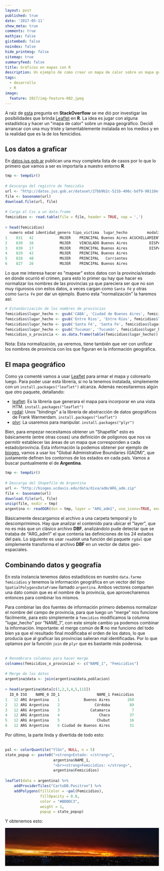 ```yaml
---
layout: post
published: true
date: '2017-05-11'
show_meta: true
comments: true
mathjax: false
gistembed: false
noindex: false
hide_printmsg: false
sitemap: true
summaryfeed: false
title: Gráficos en mapas con R
description: Un ejemplo de como crear un mapa de calor sobre un mapa geografico
tags:
  - desarrollo
  - R
image:
  feature: 2017/img-feature-002.jpeg
---
```



A raíz de
[esta](https://es.stackoverflow.com/questions/69171/c%C3%B3mo-colorear-los-municipios-de-un-estado-de-la-rep%C3%BAblica-mexicana-usando-el-paq)
pregunta en **StackOverflow** se me dió por investigar las posibilidades que
brinda [Leaflet](http://leafletjs.com/) en **R**. La idea es jugar con alguna
estadística y hacer un "mapa de calor" sobre un mapa geográfico. Decidí
arrancar con una muy triste y lamentablemente  instalada en los medios y en la
realidad que es la de los femicidios. 

## Los datos a graficar

En [datos.jus.gob.ar](http://datos.jus.gob.ar/dataset/registro-sistematizacion-y-seguimiento-de-femicidios-y-homicidios-agravados-por-el-genero) publican una muy completa lista de casos por lo que lo primero que vamos a ser es importarla a nuestro entorno **R**.

``` R
tmp <- tempdir()

# Descarga del registro de femicidio
url <- "http://datos.jus.gob.ar/dataset/27bb9b2c-521b-406c-bdf9-98110ef73f34/resource/9a06c428-8552-42fe-86e1-487bca9b712c/download/registro-de-femicidios.csv"
file <- basename(url)
download.file(url, file)

# Carga el Csv a un data.frame
femicidios <- read.table(file = file, header = TRUE, sep = ',')

> head(femicidios)
  numero edad identidad_genero tipo_victima  lugar_hecho         modalidad_comisiva fecha_hecho
1    831   42            MUJER    PRINCIPAL Buenos Aires ACUCHILLAMIENTO - GOLPES -  2017/02/11
2    830   16            MUJER    VINCULADO Buenos Aires          DISPARO DE BALA -  2017/02/12
3    830   17            MUJER    PRINCIPAL Buenos Aires          DISPARO DE BALA -  2017/02/12
4    829   42            MUJER    PRINCIPAL Buenos Aires                   GOLPES -  2017/02/12
5    828   40            MUJER    PRINCIPAL   Corrientes               QUEMADURAS -  2017/02/01
6    827   26            MUJER    PRINCIPAL Buenos Aires                   GOLPES -  2016/03/21
```

Lo que me interesa hacer es "mapear" estos datos con la provincia/estado en
dónde ocurrió el crimen, para esto lo primer qu hay que hacer es normalizar los
nombres de las provincias ya que pareciera ser que no son muy rigurosos con
estos datos, a veces cargan como `Santa Fé` y otras como `Santa Fe` por dar un
ejemplo. Bueno esta "normalización" la haremos así:

``` R
# Estandarización de los nombres de provincias
femicidios$lugar_hecho <- gsub('CABA', 'Ciudad de Buenos Aires', femicidios$lugar_hecho)
femicidios$lugar_hecho <- gsub('Entre Rios', 'Entre Ríos', femicidios$lugar_hecho)
femicidios$lugar_hecho <- gsub('Santa Fé', 'Santa Fe', femicidios$lugar_hecho)
femicidios$lugar_hecho <- gsub('Tucuman', 'Tucumán', femicidios$lugar_hecho)
femicidios_x_provincia <- as.data.frame(table(femicidios$lugar_hecho))
```

Nota: Esta normalización, ya veremos, tiene también que ver con unificar los
nombres de provincia con los que figuran en la información geográfica.

## El mapa geográfico

Como ya comenté vamos a usar [Leaflet](http://leafletjs.com/) para armar el
mapa y colorearlo luego. Para poder usar esta librería, si no la tenemos
instalada, simplemente con un `install.packages("leaflet")` alcanza. Además
necesitaremos algún que otro paquete, detallando:

* [leaflet](http://leafletjs.com/): Es la librería que generara el mapa para incorporar en una vista HTM.  `install.packages("leaflet")`
* [rgdal](https://cran.r-project.org/web/packages/rgdal/index.html/): Unos "bindings" a la librería de abstracción de datos geográficos de Frank Warmerdam. `install.packages("leaflet")`
* [plyr](https://cran.r-project.org/web/packages/plyr/index.html): La usaremos para manipular. `install.packages("plyr")`

Bien, para empezar necesitamos obtener un "Shapefile" esto es básicamente
(entre otras cosas) una definición de polígonos que nos va permitir establecer
las áreas de un mapa que corresponden a cada estado/provincia. Esta información
la podemos obtener por ejemplo de
[biogeo](http://biogeo.ucdavis.edu/projects.html), vamos a usar los "Global
Administrative Boundaries (GADM)", que justamente definen los contornos de los
estados en cada país. Vamos a buscar puntualmente el de **Argentina**.


``` R
tmp <- tempdir()

# Descarga del Shapefile de Argentina
url <- "http://biogeo.ucdavis.edu/data/diva/adm/ARG_adm.zip"
file <- basename(url)
download.file(url, file)
unzip(file, exdir = tmp)
argentina <- readOGR(dsn = tmp, layer = "ARG_adm1", use_iconv=TRUE, encoding='UTF-8')

```

Básicamente descargamos el archivo a una carpeta temporal y lo descomprimimos.
Hay que analizar el contenido para ubicar el "layer", que no es más que un
clásico archivo **DBF**, analizándolo pude detectar que se trataba de
"ARG_adm1" el que contenía las definiciones de los 24 estados del país. Lo
siguiente es usar `readOGR` una función del paquete `rgdal` que simplemente
transforma el archivo **DBF** en un vector de datos geo-espaciales.

## Combinando datos y geografía

En esta instancia tenemos datos estadísticos en nuestro `data.farme`
`femicidios` y tenemos la información geográfica en un vector del tipo
`SpatialPolygonsDataFrame` llamado  `argentina`. Ambos vectores comparten una
dato común que es el nombre de la provincia, que aprovecharemos entonces para
combinar los mismos.

Para combinar las dos fuentes de información primero debemos normalizar el
nombre del campo de provincia, para que luego un "merge" nos funcione
fácilmente, para esto simplemente a `femcidios` modificamos la columna
"lugar_hecho" por "NAME_1", con este simple cambio ya podemos combinar la
información. Importante: el merge común de **R** no me funciono del todo bien
ya que el resultado final modificaba el orden de los datos, lo que producía que
al graficar las provincias salieran mal identificadas. Por lo que optamos por
la función `join` de `plyr` que es bastante más poderosa.


``` R

# Renombrara columnas para hacer merge
colnames(femicidios_x_provincia) <- c("NAME_1", "Femicidios")

# Merge de los datos
argentina@data <- join(argentina@data,poblacion)

> head(argentina@data[c(1,2,3,4,5,11)])
  ID_0 ISO    NAME_0 ID_1                 NAME_1 Femicidios
1   12 ARG Argentina    1           Buenos Aires        268
2   12 ARG Argentina    2                Córdoba         89
3   12 ARG Argentina    3              Catamarca          7
4   12 ARG Argentina    4                  Chaco         37
5   12 ARG Argentina    5                 Chubut         16
6   12 ARG Argentina    6 Ciudad de Buenos Aires         31
```

Por último, la parte linda y divertida de todo esto:

``` R

pal <- colorQuantile("YlGn", NULL, n = 5)
state_popup <- paste0("<strong>Estado: </strong>", 
                      argentina$NAME_1, 
                      "<br><strong>Femicidios: </strong>", 
                      argentina$Femicidios)

leaflet(data = argentina) %>%
    addProviderTiles("CartoDB.Positron") %>%
    addPolygons(fillColor = ~pal(Femicidios), 
                fillOpacity = 0.8, 
                color = "#BDBDC3", 
                weight = 1, 
                popup = state_popup)

```

Y obtenemos esto:

![ejemplo](images/2017/img-feature-002.jpeg)

